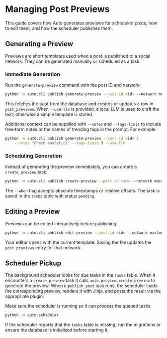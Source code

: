 # Managing Post Previews

This guide covers how Auto generates previews for scheduled posts, how to edit them, and how the scheduler publishes them.

## Generating a Preview

Previews are short templates used when a post is published to a social network. They can be generated manually or scheduled as a task.

### Immediate Generation

Run the `generate-preview` command with the post ID and network:

```bash
python -m auto.cli publish generate-preview --post-id <id> --network mastodon
```

This fetches the post from the database and creates or updates a row in `post_previews`. When `--use-llm` is provided, a local LLM is used to craft the text; otherwise a simple template is stored.

Additional context can be supplied with `--notes` and `--tags-limit` to
include free‑form notes or the names of trending tags in the prompt. For
example:

```bash
python -m auto.cli publish generate-preview --post-id <id> \
    --notes "Check analytics" --tags-limit 3 --use-llm
```

### Scheduling Generation

Instead of generating the preview immediately, you can create a `create_preview` task:

```bash
python -m auto.cli publish create-preview --post-id <id> --network mastodon --when "+10m"
```

The `--when` flag accepts absolute timestamps or relative offsets. The task is saved in the `tasks` table with status `pending`.

## Editing a Preview

Previews can be edited interactively before publishing:

```bash
python -m auto.cli publish edit-preview --post-id <id> --network mastodon
```

Your editor opens with the current template. Saving the file updates the `post_previews` entry for that network.

## Scheduler Pickup

The background scheduler looks for due tasks in the `tasks` table. When it encounters a `create_preview` task it calls `auto.preview.create_preview` to generate the preview. When a `publish_post` task runs, the scheduler loads the corresponding preview, renders it with Jinja, and posts the result via the appropriate plugin.

Make sure the scheduler is running so it can process the queued tasks:

```bash
python -m auto.scheduler
```

If the scheduler reports that the `tasks` table is missing, run the migrations or ensure the database is initialized before starting it.
